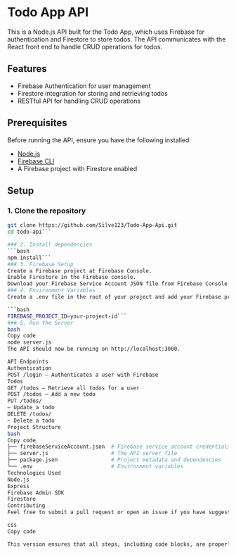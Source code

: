 # Todo App API

This is a Node.js API built for the Todo App, which uses Firebase for authentication and Firestore to store todos. The API communicates with the React front end to handle CRUD operations for todos.

## Features
- Firebase Authentication for user management
- Firestore integration for storing and retrieving todos
- RESTful API for handling CRUD operations

## Prerequisites
Before running the API, ensure you have the following installed:
- [Node.js](https://nodejs.org/)
- [Firebase CLI](https://firebase.google.com/docs/cli)
- A Firebase project with Firestore enabled

## Setup

### 1. Clone the repository
```bash
git clone https://github.com/Silve123/Todo-App-Api.git
cd todo-api```

### 2. Install dependencies
```bash
npm install```
### 3. Firebase Setup
Create a Firebase project at Firebase Console.
Enable Firestore in the Firebase console.
Download your Firebase Service Account JSON file from Firebase Console and place it in the root of your project as firebaseServiceAccount.json.
### 4. Environment Variables
Create a .env file in the root of your project and add your Firebase project ID:

```bash
FIREBASE_PROJECT_ID=your-project-id```
### 5. Run the Server
bash
Copy code
node server.js
The API should now be running on http://localhost:3000.

API Endpoints
Authentication
POST /login – Authenticates a user with Firebase
Todos
GET /todos – Retrieve all todos for a user
POST /todos – Add a new todo
PUT /todos/
– Update a todo
DELETE /todos/
– Delete a todo
Project Structure
bash
Copy code
├── firebaseServiceAccount.json  # Firebase service account credentials
├── server.js                    # The API server file
├── package.json                 # Project metadata and dependencies
└── .env                         # Environment variables
Technologies Used
Node.js
Express
Firebase Admin SDK
Firestore
Contributing
Feel free to submit a pull request or open an issue if you have suggestions or find bugs.

css
Copy code

This version ensures that all steps, including code blocks, are properly formatted in Markdown. Let me know if this works!
